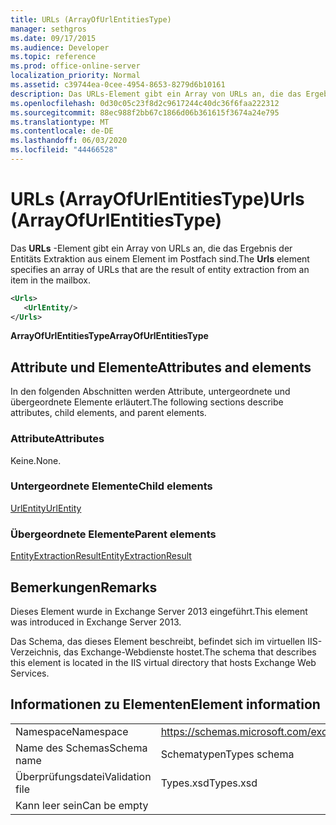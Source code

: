```yaml
---
title: URLs (ArrayOfUrlEntitiesType)
manager: sethgros
ms.date: 09/17/2015
ms.audience: Developer
ms.topic: reference
ms.prod: office-online-server
localization_priority: Normal
ms.assetid: c39744ea-0cee-4954-8653-8279d6b10161
description: Das URLs-Element gibt ein Array von URLs an, die das Ergebnis der Entitäts Extraktion aus einem Element im Postfach sind.
ms.openlocfilehash: 0d30c05c23f8d2c9617244c40dc36f6faa222312
ms.sourcegitcommit: 88ec988f2bb67c1866d06b361615f3674a24e795
ms.translationtype: MT
ms.contentlocale: de-DE
ms.lasthandoff: 06/03/2020
ms.locfileid: "44466528"
---
```

# <a name="urls-arrayofurlentitiestype"></a><span data-ttu-id="6dea1-103">URLs (ArrayOfUrlEntitiesType)</span><span class="sxs-lookup"><span data-stu-id="6dea1-103">Urls (ArrayOfUrlEntitiesType)</span></span>

<span data-ttu-id="6dea1-104">Das **URLs** -Element gibt ein Array von URLs an, die das Ergebnis der Entitäts Extraktion aus einem Element im Postfach sind.</span><span class="sxs-lookup"><span data-stu-id="6dea1-104">The **Urls** element specifies an array of URLs that are the result of entity extraction from an item in the mailbox.</span></span> 
  
```XML
<Urls>
   <UrlEntity/>
</Urls>
```

 <span data-ttu-id="6dea1-105">**ArrayOfUrlEntitiesType**</span><span class="sxs-lookup"><span data-stu-id="6dea1-105">**ArrayOfUrlEntitiesType**</span></span>
## <a name="attributes-and-elements"></a><span data-ttu-id="6dea1-106">Attribute und Elemente</span><span class="sxs-lookup"><span data-stu-id="6dea1-106">Attributes and elements</span></span>

<span data-ttu-id="6dea1-107">In den folgenden Abschnitten werden Attribute, untergeordnete und übergeordnete Elemente erläutert.</span><span class="sxs-lookup"><span data-stu-id="6dea1-107">The following sections describe attributes, child elements, and parent elements.</span></span>
  
### <a name="attributes"></a><span data-ttu-id="6dea1-108">Attribute</span><span class="sxs-lookup"><span data-stu-id="6dea1-108">Attributes</span></span>

<span data-ttu-id="6dea1-109">Keine.</span><span class="sxs-lookup"><span data-stu-id="6dea1-109">None.</span></span>
  
### <a name="child-elements"></a><span data-ttu-id="6dea1-110">Untergeordnete Elemente</span><span class="sxs-lookup"><span data-stu-id="6dea1-110">Child elements</span></span>

[<span data-ttu-id="6dea1-111">UrlEntity</span><span class="sxs-lookup"><span data-stu-id="6dea1-111">UrlEntity</span></span>](urlentity.md)
  
### <a name="parent-elements"></a><span data-ttu-id="6dea1-112">Übergeordnete Elemente</span><span class="sxs-lookup"><span data-stu-id="6dea1-112">Parent elements</span></span>

[<span data-ttu-id="6dea1-113">EntityExtractionResult</span><span class="sxs-lookup"><span data-stu-id="6dea1-113">EntityExtractionResult</span></span>](entityextractionresult.md)
  
## <a name="remarks"></a><span data-ttu-id="6dea1-114">Bemerkungen</span><span class="sxs-lookup"><span data-stu-id="6dea1-114">Remarks</span></span>

<span data-ttu-id="6dea1-115">Dieses Element wurde in Exchange Server 2013 eingeführt.</span><span class="sxs-lookup"><span data-stu-id="6dea1-115">This element was introduced in Exchange Server 2013.</span></span>
  
<span data-ttu-id="6dea1-116">Das Schema, das dieses Element beschreibt, befindet sich im virtuellen IIS-Verzeichnis, das Exchange-Webdienste hostet.</span><span class="sxs-lookup"><span data-stu-id="6dea1-116">The schema that describes this element is located in the IIS virtual directory that hosts Exchange Web Services.</span></span>
  
## <a name="element-information"></a><span data-ttu-id="6dea1-117">Informationen zu Elementen</span><span class="sxs-lookup"><span data-stu-id="6dea1-117">Element information</span></span>

|||
|:-----|:-----|
|<span data-ttu-id="6dea1-118">Namespace</span><span class="sxs-lookup"><span data-stu-id="6dea1-118">Namespace</span></span>  <br/> |https://schemas.microsoft.com/exchange/services/2006/types  <br/> |
|<span data-ttu-id="6dea1-119">Name des Schemas</span><span class="sxs-lookup"><span data-stu-id="6dea1-119">Schema name</span></span>  <br/> |<span data-ttu-id="6dea1-120">Schematypen</span><span class="sxs-lookup"><span data-stu-id="6dea1-120">Types schema</span></span>  <br/> |
|<span data-ttu-id="6dea1-121">Überprüfungsdatei</span><span class="sxs-lookup"><span data-stu-id="6dea1-121">Validation file</span></span>  <br/> |<span data-ttu-id="6dea1-122">Types.xsd</span><span class="sxs-lookup"><span data-stu-id="6dea1-122">Types.xsd</span></span>  <br/> |
|<span data-ttu-id="6dea1-123">Kann leer sein</span><span class="sxs-lookup"><span data-stu-id="6dea1-123">Can be empty</span></span>  <br/> ||
   

